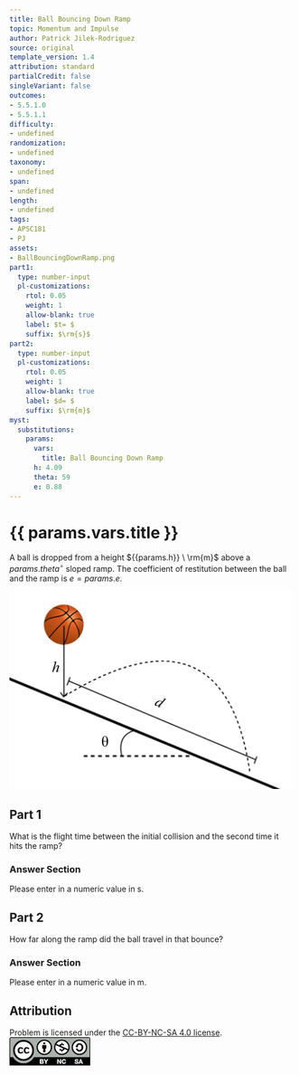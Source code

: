 ```yaml
---
title: Ball Bouncing Down Ramp
topic: Momentum and Impulse
author: Patrick Jilek-Rodriguez
source: original
template_version: 1.4
attribution: standard
partialCredit: false
singleVariant: false
outcomes:
- 5.5.1.0
- 5.5.1.1
difficulty:
- undefined
randomization:
- undefined
taxonomy:
- undefined
span:
- undefined
length:
- undefined
tags:
- APSC181
- PJ
assets:
- BallBouncingDownRamp.png
part1:
  type: number-input
  pl-customizations:
    rtol: 0.05
    weight: 1
    allow-blank: true
    label: $t= $
    suffix: $\rm{s}$
part2:
  type: number-input
  pl-customizations:
    rtol: 0.05
    weight: 1
    allow-blank: true
    label: $d= $
    suffix: $\rm{m}$
myst:
  substitutions:
    params:
      vars:
        title: Ball Bouncing Down Ramp
      h: 4.09
      theta: 59
      e: 0.88
---
```

# {{ params.vars.title }}
A ball is dropped from a height ${{params.h}} \ \rm{m}$ above a ${{params.theta}}^{\circ}$ sloped ramp. The coefficient of restitution between the ball and the ramp is $e={{params.e}}$.

<img src="BallBouncingDownRamp.png" width=500 alt="A basketball dropped vertically onto a ramp." >

## Part 1

What is the flight time between the initial collision and the second time it hits the ramp?

### Answer Section

Please enter in a numeric value in s.

## Part 2

How far along the ramp did the ball travel in that bounce?

### Answer Section

Please enter in a numeric value in m.

## Attribution

Problem is licensed under the [CC-BY-NC-SA 4.0 license](https://creativecommons.org/licenses/by-nc-sa/4.0/).<br> ![The Creative Commons 4.0 license requiring attribution-BY, non-commercial-NC, and share-alike-SA license.](https://raw.githubusercontent.com/firasm/bits/master/by-nc-sa.png)